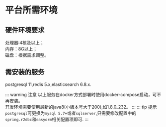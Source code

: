 # 平台所需环境

## 硬件环境要求

处理器:4核及以上；  
内存：8G以上；  
磁盘：根据需求调整。  

## 需安装的服务
postgresql 11,redis 5.x,elasticsearch 6.8.x.  

::: warning 注意
以上服务在docker方式部署时使用docker-compose启动，可不再安装。  
开发环境需要使用最新的java8(小版本号大于200),如1.8.0_232。
:::
::: tip 提示
 `postgresql`可更换为`mysql 5.7+`或者`sqlserver`,只需要修改配置中的`spring.r2dbc`和`easyorm`相关配置项即可.
:::